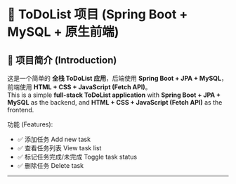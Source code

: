 # 📝 ToDoList 项目 (Spring Boot + MySQL + 原生前端)

## 📖 项目简介 (Introduction)
这是一个简单的 **全栈 ToDoList 应用**，后端使用 **Spring Boot + JPA + MySQL**，前端使用 **HTML + CSS + JavaScript (Fetch API)**。  
This is a simple **full-stack ToDoList application** with **Spring Boot + JPA + MySQL** as the backend, and **HTML + CSS + JavaScript (Fetch API)** as the frontend.

功能 (Features):
- ✅ 添加任务 Add new task  
- ✅ 查看任务列表 View task list  
- ✅ 标记任务完成/未完成 Toggle task status  
- ✅ 删除任务 Delete task  

---







